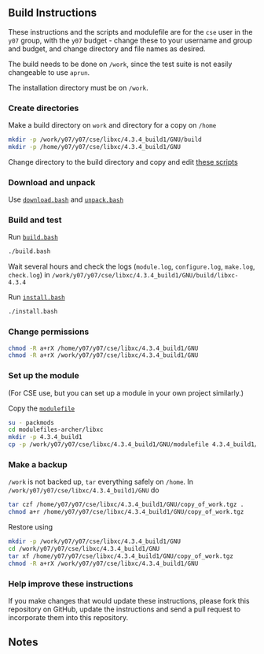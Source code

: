 Build Instructions
------------------

These instructions and the scripts and modulefile are for the `cse`
user in the `y07` group, with the `y07` budget - change these to your
username and group and budget, and change directory and file names as
desired.

The build needs to be done on `/work`, since the test suite is not
easily changeable to use `aprun`.

The installation directory must be on `/work`.

### Create directories

Make a build directory on `work` and directory for a copy on `/home`


```bash
mkdir -p /work/y07/y07/cse/libxc/4.3.4_build1/GNU/build
mkdir -p /home/y07/y07/cse/libxc/4.3.4_build1/GNU

```

Change directory to the build directory and copy and edit [these scripts]()

### Download and unpack

Use [`download.bash`](download.bash) and [`unpack.bash`](unpack.bash)

### Build and test

Run [`build.bash`](build.bash)

```bash
./build.bash
```

Wait several hours and check the logs (`module.log`, `configure.log`,
`make.log`, `check.log`) in
`/work/y07/y07/cse/libxc/4.3.4_build1/GNU/build/libxc-4.3.4`

Run [`install.bash`](install.bash)

```bash
./install.bash
```
### Change permissions

```bash
chmod -R a+rX /home/y07/y07/cse/libxc/4.3.4_build1/GNU
chmod -R a+rX /work/y07/y07/cse/libxc/4.3.4_build1/GNU
```

### Set up the module

(For CSE use, but you can set up a module in your own project
similarly.)

Copy the [`modulefile`](modulefile)

```bash
su - packmods
cd modulefiles-archer/libxc
mkdir -p 4.3.4_build1
cp -p /work/y07/y07/cse/libxc/4.3.4_build1/GNU/modulefile 4.3.4_build1/GNU
```

### Make a backup

`/work` is not backed up, `tar` everything safely on `/home`.  In
`/work/y07/y07/cse/libxc/4.3.4_build1/GNU` do

```bash
tar czf /home/y07/y07/cse/libxc/4.3.4_build1/GNU/copy_of_work.tgz .
chmod a+r /home/y07/y07/cse/libxc/4.3.4_build1/GNU/copy_of_work.tgz
```

Restore using

```bash
mkdir -p /work/y07/y07/cse/libxc/4.3.4_build1/GNU
cd /work/y07/y07/cse/libxc/4.3.4_build1/GNU
tar xf /home/y07/y07/cse/libxc/4.3.4_build1/GNU/copy_of_work.tgz
chmod -R a+rX /work/y07/y07/cse/libxc/4.3.4_build1/GNU
```

### Help improve these instructions

If you make changes that would update these instructions, please fork
this repository on GitHub, update the instructions and send a pull
request to incorporate them into this repository.

Notes
-----
